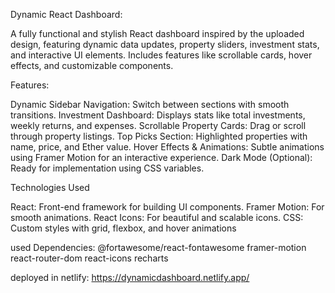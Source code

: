 <!--
This template provides a minimal setup to get React working in Vite with HMR and some ESLint rules.

Currently, two official plugins are available:

- [@vitejs/plugin-react](https://github.com/vitejs/vite-plugin-react/blob/main/packages/plugin-react/README.md) uses [Babel](https://babeljs.io/) for Fast Refresh
- [@vitejs/plugin-react-swc](https://github.com/vitejs/vite-plugin-react-swc) uses [SWC](https://swc.rs/) for Fast Refresh

 -->

Dynamic React Dashboard:

A fully functional and stylish React dashboard inspired by the uploaded design, featuring dynamic data updates, property sliders, investment stats, and interactive UI elements. Includes features like scrollable cards, hover effects, and customizable components.

Features:

Dynamic Sidebar Navigation: Switch between sections with smooth transitions.
Investment Dashboard: Displays stats like total investments, weekly returns, and expenses.
Scrollable Property Cards: Drag or scroll through property listings.
Top Picks Section: Highlighted properties with name, price, and Ether value.
Hover Effects & Animations: Subtle animations using Framer Motion for an interactive experience.
Dark Mode (Optional): Ready for implementation using CSS variables.

Technologies Used

React: Front-end framework for building UI components.
Framer Motion: For smooth animations.
React Icons: For beautiful and scalable icons.
CSS: Custom styles with grid, flexbox, and hover animations

used Dependencies:
@fortawesome/react-fontawesome
framer-motion
react-router-dom
react-icons
recharts

deployed in netlify: https://dynamicdashboard.netlify.app/
